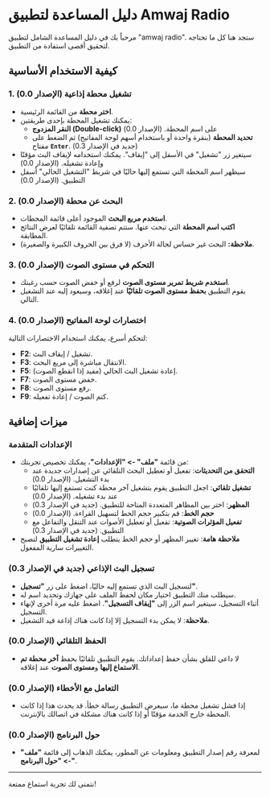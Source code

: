 # دليل المساعدة لتطبيق Amwaj Radio

مرحباً بك في دليل المساعدة الشامل لتطبيق "amwaj radio". ستجد هنا كل ما تحتاجه لتحقيق أقصى استفادة من التطبيق.

## كيفية الاستخدام الأساسية

### 1. تشغيل محطة إذاعية (الإصدار 0.0)
- **اختر محطة** من القائمة الرئيسية.
- يمكنك تشغيل المحطة بإحدى طريقتين:
  - **النقر المزدوج (Double-click)** على اسم المحطة. (الإصدار 0.0)
  - **تحديد المحطة** (بنقرة واحدة أو باستخدام أسهم لوحة المفاتيح) ثم الضغط على مفتاح **`Enter`**. (جديد في الإصدار 0.3)
- سيتغير زر "تشغيل" في الأسفل إلى "إيقاف". يمكنك استخدامه لإيقاف البث مؤقتًا وإعادة تشغيله. (الإصدار 0.0)
- سيظهر اسم المحطة التي تستمع إليها حاليًا في شريط "التشغيل الحالي" أسفل التطبيق. (الإصدار 0.0)

### 2. البحث عن محطة (الإصدار 0.0)
- **استخدم مربع البحث** الموجود أعلى قائمة المحطات.
- **اكتب اسم المحطة** التي تبحث عنها. ستتم تصفية القائمة تلقائيًا لعرض النتائج المطابقة.
- **ملاحظة:** البحث غير حساس لحالة الأحرف (لا فرق بين الحروف الكبيرة والصغيرة).

### 3. التحكم في مستوى الصوت (الإصدار 0.0)
- **استخدم شريط تمرير مستوى الصوت** لرفع أو خفض الصوت حسب رغبتك.
- يقوم التطبيق **بحفظ مستوى الصوت تلقائيًا** عند إغلاقه، وسيعود إليه عند التشغيل التالي.

### 4. اختصارات لوحة المفاتيح (الإصدار 0.0)
لتحكم أسرع، يمكنك استخدام الاختصارات التالية:
- **F2**: تشغيل / إيقاف البث.
- **F3**: الانتقال مباشرة إلى مربع البحث.
- **F5**: إعادة تشغيل البث الحالي (مفيد إذا انقطع الصوت).
- **F7**: خفض مستوى الصوت.
- **F8**: رفع مستوى الصوت.
- **F9**: كتم الصوت / إعادة تفعيله.

## ميزات إضافية

### الإعدادات المتقدمة
- من قائمة **"ملف" -> "الإعدادات"**، يمكنك تخصيص تجربتك:
  - **التحقق من التحديثات**: تفعيل أو تعطيل البحث التلقائي عن إصدارات جديدة عند بدء التشغيل. (الإصدار 0.0)
  - **تشغيل تلقائي**: اجعل التطبيق يقوم بتشغيل آخر محطة كنت تستمع إليها تلقائيًا عند بدء تشغيله. (الإصدار 0.0)
  - **المظهر**: اختر بين المظاهر المتعددة المتاحة للتطبيق. (جديد في الإصدار 0.3)
  - **حجم الخط**: قم بتكبير حجم الخط لتسهيل القراءة. (الإصدار 0.0)
  - **تفعيل المؤثرات الصوتية**: تفعيل أو تعطيل الأصوات عند التنقل والتفاعل مع التطبيق. (جديد في الإصدار 0.3)
- **ملاحظة هامة**: تغيير المظهر أو حجم الخط يتطلب **إعادة تشغيل التطبيق** لتصبح التغييرات سارية المفعول.

### تسجيل البث الإذاعي (جديد في الإصدار 0.3)
- لتسجيل البث الذي تستمع إليه حاليًا، اضغط على زر **"تسجيل"**.
- سيطلب منك التطبيق اختيار مكان لحفظ الملف على جهازك وتحديد اسم له.
- أثناء التسجيل، سيتغير اسم الزر إلى **"إيقاف التسجيل"**. اضغط عليه مرة أخرى لإنهاء التسجيل.
- **ملاحظة**: لا يمكن بدء التسجيل إلا إذا كانت هناك إذاعة قيد التشغيل.

### الحفظ التلقائي (الإصدار 0.0)
- لا داعي للقلق بشأن حفظ إعداداتك. يقوم التطبيق تلقائيًا بحفظ **آخر محطة تم الاستماع إليها** و**مستوى الصوت** عند إغلاقه.

### التعامل مع الأخطاء (الإصدار 0.0)
- إذا فشل تشغيل محطة ما، سيعرض التطبيق رسالة خطأ. قد يحدث هذا إذا كانت المحطة خارج الخدمة مؤقتًا أو إذا كانت هناك مشكلة في اتصالك بالإنترنت.

### حول البرنامج (الإصدار 0.0)
- لمعرفة رقم إصدار التطبيق ومعلومات عن المطور، يمكنك الذهاب إلى قائمة **"ملف" -> "حول البرنامج"**.

---
نتمنى لك تجربة استماع ممتعة!
